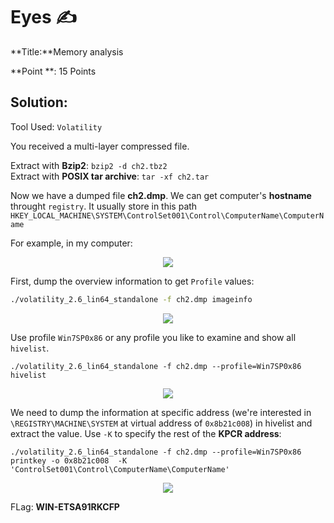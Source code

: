# Eyes ✍

**Title:**Memory analysis

**Point **: 15 Points

## Solution:

Tool Used: `Volatility`

You received a multi-layer compressed file.

Extract with **Bzip2**: `bzip2 -d ch2.tbz2`<br>
Extract with **POSIX tar archive**: `tar -xf ch2.tar`

Now we have a dumped file **ch2.dmp**. We can get computer's **hostname** throught `registry`. It usually store in this path `HKEY_LOCAL_MACHINE\SYSTEM\ControlSet001\Control\ComputerName\ComputerName`

For example, in my computer:

<p align="center"> <img src="https://user-images.githubusercontent.com/48288606/160636282-a1f340c5-3ea0-4786-8ee6-aa4cbe08dfe1.png"></p>

First, dump the overview information to get `Profile` values:

```bash
./volatility_2.6_lin64_standalone -f ch2.dmp imageinfo
```

<p align="center"> <img src="https://user-images.githubusercontent.com/48288606/160637037-7eb1cb52-135a-4a81-b0e2-2c13b8aa189e.png"></p>


Use profile `Win7SP0x86` or any profile you like to examine and show all `hivelist`. 

```
./volatility_2.6_lin64_standalone -f ch2.dmp --profile=Win7SP0x86 hivelist
```

<p align="center"> <img src="https://user-images.githubusercontent.com/48288606/160641755-c2e2809b-4c06-4557-b1ea-4699222a4111.png"></p>

We need to dump the information at specific address (we're interested in `\REGISTRY\MACHINE\SYSTEM` at virtual address of `0x8b21c008`) in hivelist and extract the value. Use `-K` to specify the rest of the **KPCR address**: 

```
./volatility_2.6_lin64_standalone -f ch2.dmp --profile=Win7SP0x86 printkey -o 0x8b21c008  -K 'ControlSet001\Control\ComputerName\ComputerName'
```

<p align="center"> <img src="https://user-images.githubusercontent.com/48288606/160641123-c45d94ed-25fd-4839-b2eb-eb272be61fad.png"></p>


FLag: **WIN-ETSA91RKCFP**
